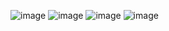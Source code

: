 ![image](https://user-images.githubusercontent.com/95177254/171945769-6db376a2-6e4e-400f-a350-d03f05a326c7.png)
![image](https://user-images.githubusercontent.com/95177254/171945866-37fe1464-32a8-413e-abbe-d45bcac1b0c0.png)
![image](https://user-images.githubusercontent.com/95177254/171945905-23059adc-cddc-42fd-bcb9-f66b4da21e96.png)
![image](https://user-images.githubusercontent.com/95177254/171945925-d9aa2e93-1688-4e82-818c-aca3d3fd496d.png)
